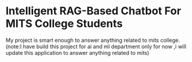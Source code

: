 # Intelligent RAG-Based Chatbot For MITS College Students 


My project is smart enough to answer anything related to mits college.
(note:I have build this project for ai and ml department only for now ,i will update this application to answer anything related to mits)

